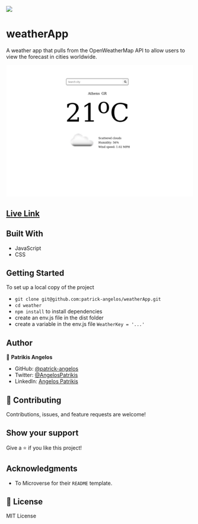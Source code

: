 ![](https://img.shields.io/badge/Microverse-blueviolet)

# weatherApp

A weather app that pulls from the OpenWeatherMap API to allow users to view the forecast in 
cities worldwide.

![](./scrn/scrn.png)

## [Live Link](https://patrick-angelos.github.io/weather_private/)

## Built With

- JavaScript
- CSS

## Getting Started

To set up a local copy of the project

- `git clone git@github.com:patrick-angelos/weatherApp.git`
- `cd weather`
- `npm install` to install dependencies
- create an env.js file in the dist folder
- create a variable in the env.js file `WeatherKey = '...'`


## Author

👤 **Patrikis Angelos**

- GitHub: [@patrick-angelos](https://github.com/patrick-angelos)
- Twitter: [@AngelosPatrikis](https://twitter.com/AngelosPatrikis)
- LinkedIn: [Angelos Patrikis](https://www.linkedin.com/in/angelos-patrikis-a590a61b5/)

## 🤝 Contributing

Contributions, issues, and feature requests are welcome!

## Show your support

Give a ⭐️ if you like this project!

## Acknowledgments

- To Microverse for their `README` template.

## 📝 License

MIT License